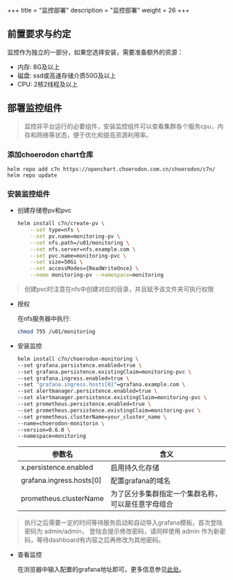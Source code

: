 +++
title = "监控部署"
description = "监控部署"
weight = 26
+++

## 前置要求与约定

监控作为独立的一部分，如果您选择安装，需要准备额外的资源：

- 内存: 8G及以上
- 磁盘: ssd或高速存储介质50G及以上
- CPU: 2核2线程及以上

## 部署监控组件

<blockquote class="note">
监控非平台运行的必要组件，安装监控组件可以查看集群各个服务cpu，内存和网络等状态，便于优化和提高资源利用率。
</blockquote>

### 添加choerodon chart仓库

```
helm repo add c7n https://openchart.choerodon.com.cn/choerodon/c7n/
helm repo update
```

### 安装监控组件

- 创建存储卷pv和pvc

    ```bash
    helm install c7n/create-pv \
        --set type=nfs \
        --set pv.name=monitoring-pv \
        --set nfs.path=/u01/monitoring \
        --set nfs.server=nfs.example.com \
        --set pvc.name=monitoring-pvc \
        --set size=50Gi \
        --set accessModes={ReadWriteOnce} \
        --name monitoring-pv --namespace=monitoring
    ```
<blockquote class="note">
创建pvc时注意在nfs中创建对应的目录，并且赋予该文件夹可执行权限
</blockquote>

- 授权 

   在nfs服务器中执行:

   ```bash
   chmod 755 /u01/monitoring
   ```

- 安装监控

    ```bash
    helm install c7n/choerodon-monitoring \
    --set grafana.persistence.enabled=true \
    --set grafana.persistence.existingClaim=monitoring-pvc \
    --set grafana.ingress.enabled=true \
    --set "grafana.ingress.hosts[0]"=grafana.example.com \
    --set alertmanager.persistence.enabled=true \
    --set alertmanager.persistence.existingClaim=monitoring-pvc \
    --set prometheus.persistence.enabled=true \
    --set prometheus.persistence.existingClaim=monitoring-pvc \
    --set prometheus.clusterName=your_cluster_name \
    --name=choerodon-monitorin \
    --version=0.6.0 \
    --namespace=monitoring
    ```

    参数名 | 含义 
    --- |  --- 
    x.persistence.enabled|启用持久化存储
    grafana.ingress.hosts[0]|配置grafana的域名
    prometheus.clusterName|为了区分多集群指定一个集群名称，可以是任意字母组合

<blockquote class="note">
执行之后需要一定的时间等待服务启动和自动导入grafana模板，首次登陆密码为 admin/admin， 登陆会提示修改密码，请同样使用 admin 作为新密码，等待dashboard有内容之后再修改为其他密码。
</blockquote>

- 查看监控

    在浏览器中输入配置的grafana地址即可，更多信息参见[此处](../../../../user-guide/operating-manage/)。
